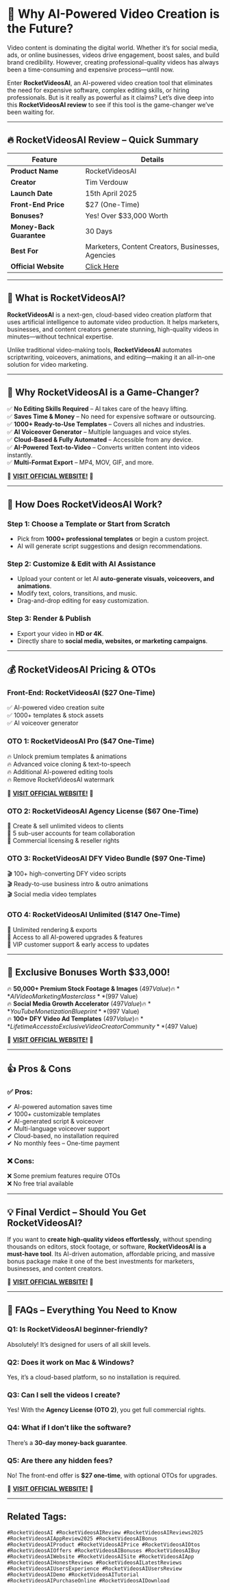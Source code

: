 # 🚀 Why AI-Powered Video Creation is the Future?

Video content is dominating the digital world. Whether it’s for social media, ads, or online businesses, videos drive engagement, boost sales, and build brand credibility. However, creating professional-quality videos has always been a time-consuming and expensive process—until now.

Enter **RocketVideosAI**, an AI-powered video creation tool that eliminates the need for expensive software, complex editing skills, or hiring professionals. But is it really as powerful as it claims? Let’s dive deep into this **RocketVideosAI review** to see if this tool is the game-changer we’ve been waiting for.

---

## 🔥 RocketVideosAI Review – Quick Summary

| Feature          | Details |
|----------------|---------|
| **Product Name** | RocketVideosAI |
| **Creator** | Tim Verdouw |
| **Launch Date** | 15th April 2025 |
| **Front-End Price** | $27 (One-Time) |
| **Bonuses?** | Yes! Over $33,000 Worth |
| **Money-Back Guarantee** | 30 Days |
| **Best For** | Marketers, Content Creators, Businesses, Agencies |
| **Official Website** | [Click Here](https://reviewdark.com/rocketvideosai-review-otos-coupon-33k-free-bo/) |

---

## 🎥 What is RocketVideosAI?

**RocketVideosAI** is a next-gen, cloud-based video creation platform that uses artificial intelligence to automate video production. It helps marketers, businesses, and content creators generate stunning, high-quality videos in minutes—without technical expertise.

Unlike traditional video-making tools, **RocketVideosAI** automates scriptwriting, voiceovers, animations, and editing—making it an all-in-one solution for video marketing.

---

## 🚀 Why RocketVideosAI is a Game-Changer?

✅ **No Editing Skills Required** – AI takes care of the heavy lifting.  
✅ **Saves Time & Money** – No need for expensive software or outsourcing.  
✅ **1000+ Ready-to-Use Templates** – Covers all niches and industries.  
✅ **AI Voiceover Generator** – Multiple languages and voice styles.  
✅ **Cloud-Based & Fully Automated** – Accessible from any device.  
✅ **AI-Powered Text-to-Video** – Converts written content into videos instantly.  
✅ **Multi-Format Export** – MP4, MOV, GIF, and more.  

🚀 **[VISIT OFFICIAL WEBSITE!](https://reviewdark.com/rocketvideosai-review-otos-coupon-33k-free-bo/)** 🚀

---

## 📌 How Does RocketVideosAI Work?

### **Step 1: Choose a Template or Start from Scratch**
- Pick from **1000+ professional templates** or begin a custom project.  
- AI will generate script suggestions and design recommendations.

### **Step 2: Customize & Edit with AI Assistance**
- Upload your content or let AI **auto-generate visuals, voiceovers, and animations**.  
- Modify text, colors, transitions, and music.  
- Drag-and-drop editing for easy customization.

### **Step 3: Render & Publish**
- Export your video in **HD or 4K**.  
- Directly share to **social media, websites, or marketing campaigns**.

---

## 💰 RocketVideosAI Pricing & OTOs

### **Front-End: RocketVideosAI ($27 One-Time)**
✅ AI-powered video creation suite  
✅ 1000+ templates & stock assets  
✅ AI voiceover generator  

### **OTO 1: RocketVideosAI Pro ($47 One-Time)**
🔥 Unlock premium templates & animations  
🔥 Advanced voice cloning & text-to-speech  
🔥 Additional AI-powered editing tools  
🔥 Remove RocketVideosAI watermark  

🚀 **[VISIT OFFICIAL WEBSITE!](https://reviewdark.com/rocketvideosai-review-otos-coupon-33k-free-bo/)** 🚀

### **OTO 2: RocketVideosAI Agency License ($67 One-Time)**
🚀 Create & sell unlimited videos to clients  
🚀 5 sub-user accounts for team collaboration  
🚀 Commercial licensing & reseller rights  

### **OTO 3: RocketVideosAI DFY Video Bundle ($97 One-Time)**
🎬 100+ high-converting DFY video scripts  
🎬 Ready-to-use business intro & outro animations  
🎬 Social media video templates  

### **OTO 4: RocketVideosAI Unlimited ($147 One-Time)**
🚀 Unlimited rendering & exports  
🚀 Access to all AI-powered upgrades & features  
🚀 VIP customer support & early access to updates  

---

## 🎁 Exclusive Bonuses Worth $33,000!

🔥 **50,000+ Premium Stock Footage & Images** ($497 Value)  
🔥 **AI Video Marketing Masterclass** ($997 Value)  
🔥 **Social Media Growth Accelerator** ($497 Value)  
🔥 **YouTube Monetization Blueprint** ($997 Value)  
🔥 **100+ DFY Video Ad Templates** ($497 Value)  
🔥 **Lifetime Access to Exclusive Video Creator Community** ($497 Value)  

🚀 **[VISIT OFFICIAL WEBSITE!](https://reviewdark.com/rocketvideosai-review-otos-coupon-33k-free-bo/)** 🚀

---

## 👍 Pros & Cons

### ✅ **Pros:**
✔ AI-powered automation saves time  
✔ 1000+ customizable templates  
✔ AI-generated script & voiceover  
✔ Multi-language voiceover support  
✔ Cloud-based, no installation required  
✔ No monthly fees – One-time payment  

### ❌ **Cons:**
❌ Some premium features require OTOs  
❌ No free trial available  

---

## 💡 Final Verdict – Should You Get RocketVideosAI?

If you want to **create high-quality videos effortlessly**, without spending thousands on editors, stock footage, or software, **RocketVideosAI is a must-have tool**. Its AI-driven automation, affordable pricing, and massive bonus package make it one of the best investments for marketers, businesses, and content creators.

🚀 **[VISIT OFFICIAL WEBSITE!](https://reviewdark.com/rocketvideosai-review-otos-coupon-33k-free-bo/)** 🚀

---

## 📌 FAQs – Everything You Need to Know

### **Q1: Is RocketVideosAI beginner-friendly?**
Absolutely! It’s designed for users of all skill levels.

### **Q2: Does it work on Mac & Windows?**
Yes, it’s a cloud-based platform, so no installation is required.

### **Q3: Can I sell the videos I create?**
Yes! With the **Agency License (OTO 2)**, you get full commercial rights.

### **Q4: What if I don’t like the software?**
There’s a **30-day money-back guarantee**.

### **Q5: Are there any hidden fees?**
No! The front-end offer is **$27 one-time**, with optional OTOs for upgrades.

🚀 **[VISIT OFFICIAL WEBSITE!](https://reviewdark.com/rocketvideosai-review-otos-coupon-33k-free-bo/)** 🚀

---

## Related Tags:

`#RocketVideosAI #RocketVideosAIReview #RocketVideosAIReviews2025 #RocketVideosAIAppReview2025 #RocketVideosAIBonus #RocketVideosAIProduct #RocketVideosAIPrice #RocketVideosAIOtos #RocketVideosAIOffers #RocketVideosAIBonuses #RocketVideosAIBuy #RocketVideosAIWebsite #RocketVideosAISite #RocketVideosAIApp #RocketVideosAIHonestReviews #RocketVideosAILatestReviews #RocketVideosAIUsersExperience #RocketVideosAIUsersReview #RocketVideosAIDemo #RocketVideosAITutorial #RocketVideosAIPurchaseOnline #RocketVideosAIDownload`
